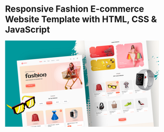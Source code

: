 # Responsive Fashion E-commerce Website Template with HTML, CSS & JavaScript

![Responsive Fashion E-commerce Website Template with HTML, CSS and JavaScript](https://raw.githubusercontent.com/wpcodevo/lc28-fashion-ecommerce-website/starter/fashion%20ecommerce%20website%20html%20css%20scss%20javascript.png 'Responsive Fashion E-commerce Website Template with HTML, CSS and JavaScript')


